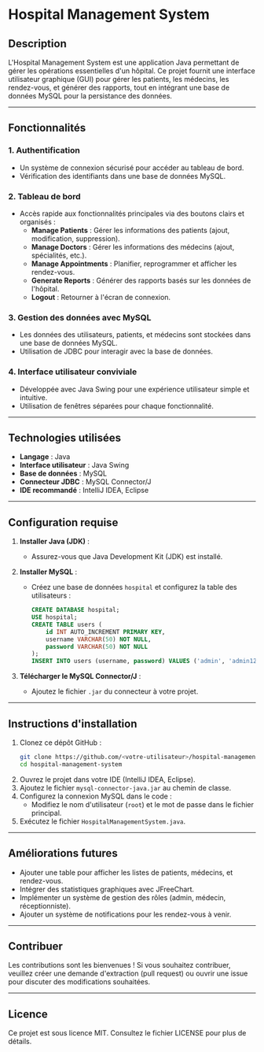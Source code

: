 # Hospital Management System

## Description
L'Hospital Management System est une application Java permettant de gérer les opérations essentielles d'un hôpital. Ce projet fournit une interface utilisateur graphique (GUI) pour gérer les patients, les médecins, les rendez-vous, et générer des rapports, tout en intégrant une base de données MySQL pour la persistance des données.

---

## Fonctionnalités

### 1. Authentification
- Un système de connexion sécurisé pour accéder au tableau de bord.
- Vérification des identifiants dans une base de données MySQL.

### 2. Tableau de bord
- Accès rapide aux fonctionnalités principales via des boutons clairs et organisés :
  - **Manage Patients** : Gérer les informations des patients (ajout, modification, suppression).
  - **Manage Doctors** : Gérer les informations des médecins (ajout, spécialités, etc.).
  - **Manage Appointments** : Planifier, reprogrammer et afficher les rendez-vous.
  - **Generate Reports** : Générer des rapports basés sur les données de l'hôpital.
  - **Logout** : Retourner à l'écran de connexion.

### 3. Gestion des données avec MySQL
- Les données des utilisateurs, patients, et médecins sont stockées dans une base de données MySQL.
- Utilisation de JDBC pour interagir avec la base de données.

### 4. Interface utilisateur conviviale
- Développée avec Java Swing pour une expérience utilisateur simple et intuitive.
- Utilisation de fenêtres séparées pour chaque fonctionnalité.

---

## Technologies utilisées
- **Langage** : Java
- **Interface utilisateur** : Java Swing
- **Base de données** : MySQL
- **Connecteur JDBC** : MySQL Connector/J
- **IDE recommandé** : IntelliJ IDEA, Eclipse

---

## Configuration requise

1. **Installer Java (JDK)** :
   - Assurez-vous que Java Development Kit (JDK) est installé.

2. **Installer MySQL** :
   - Créez une base de données `hospital` et configurez la table des utilisateurs :
     ```sql
     CREATE DATABASE hospital;
     USE hospital;
     CREATE TABLE users (
         id INT AUTO_INCREMENT PRIMARY KEY,
         username VARCHAR(50) NOT NULL,
         password VARCHAR(50) NOT NULL
     );
     INSERT INTO users (username, password) VALUES ('admin', 'admin123');
     ```

3. **Télécharger le MySQL Connector/J** :
   - Ajoutez le fichier `.jar` du connecteur à votre projet.

---

## Instructions d'installation

1. Clonez ce dépôt GitHub :
   ```bash
   git clone https://github.com/<votre-utilisateur>/hospital-management-system.git
   cd hospital-management-system
   ```
2. Ouvrez le projet dans votre IDE (IntelliJ IDEA, Eclipse).
3. Ajoutez le fichier `mysql-connector-java.jar` au chemin de classe.
4. Configurez la connexion MySQL dans le code :
   - Modifiez le nom d'utilisateur (`root`) et le mot de passe dans le fichier principal.
5. Exécutez le fichier `HospitalManagementSystem.java`.

---

## Améliorations futures
- Ajouter une table pour afficher les listes de patients, médecins, et rendez-vous.
- Intégrer des statistiques graphiques avec JFreeChart.
- Implémenter un système de gestion des rôles (admin, médecin, réceptionniste).
- Ajouter un système de notifications pour les rendez-vous à venir.

---

## Contribuer
Les contributions sont les bienvenues ! Si vous souhaitez contribuer, veuillez créer une demande d'extraction (pull request) ou ouvrir une issue pour discuter des modifications souhaitées.

---

## Licence
Ce projet est sous licence MIT. Consultez le fichier LICENSE pour plus de détails.

